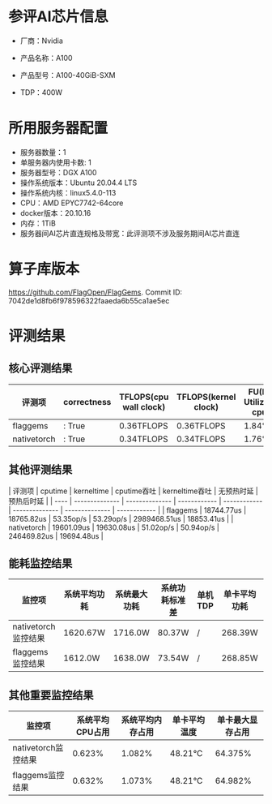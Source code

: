 # 参评AI芯片信息

* 厂商：Nvidia

* 产品名称：A100
* 产品型号：A100-40GiB-SXM
* TDP：400W

# 所用服务器配置

* 服务器数量：1
* 单服务器内使用卡数: 1
* 服务器型号：DGX A100
* 操作系统版本：Ubuntu 20.04.4 LTS
* 操作系统内核：linux5.4.0-113
* CPU：AMD EPYC7742-64core
* docker版本：20.10.16
* 内存：1TiB
* 服务器间AI芯片直连规格及带宽：此评测项不涉及服务期间AI芯片直连

# 算子库版本

https://github.com/FlagOpen/FlagGems. Commit ID: 7042de1d8fb6f978596322faaeda6b55ca1ae5ec

# 评测结果

## 核心评测结果

| 评测项  | correctness | TFLOPS(cpu wall clock) | TFLOPS(kernel clock) | FU(FLOPS Utilization)-cputime | FU-kerneltime |
| ---- | -------------- | -------------- | ------------ | ------ | ----- |
| flaggems | : True    | 0.36TFLOPS       | 0.36TFLOPS        | 1.84% | 1.83% |
| nativetorch | : True    | 0.34TFLOPS      | 0.34TFLOPS      | 1.76%      | 1.75%    |

## 其他评测结果

| 评测项  | cputime | kerneltime | cputime吞吐 | kerneltime吞吐 | 无预热时延 | 预热后时延 |
| ---- | -------------- | -------------- | ------------ | ------------ | -------------- | -------------- | ------------ |
| flaggems | 18744.77us       | 18765.82us        | 53.35op/s | 53.29op/s | 2989468.51us | 18853.41us |
| nativetorch | 19601.09us       | 19630.08us        | 51.02op/s | 50.94op/s | 246469.82us | 19694.48us |

## 能耗监控结果

| 监控项  | 系统平均功耗  | 系统最大功耗  | 系统功耗标准差 | 单机TDP | 单卡平均功耗 | 单卡最大功耗 | 单卡功耗标准差 | 单卡TDP |
| ---- | ------- | ------- | ------- | ----- | ------------ | ------------ | ------------- | ----- |
| nativetorch监控结果 | 1620.67W | 1716.0W | 80.37W   | /     | 268.39W       | 272.0W      | 1.56W        | 400W  |
| flaggems监控结果 | 1612.0W | 1638.0W | 73.54W   | /     | 268.85W       | 271.0W      | 1.97W        | 400W  |

## 其他重要监控结果

| 监控项  | 系统平均CPU占用 | 系统平均内存占用 | 单卡平均温度 | 单卡最大显存占用 |
| ---- | --------- | -------- | ------------ | -------------- |
| nativetorch监控结果 | 0.623%    | 1.082%   | 48.21°C       | 64.375%        |
| flaggems监控结果 | 0.632%    | 1.073%   | 48.21°C       | 64.982%        |
